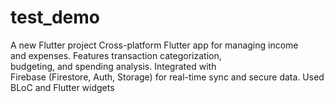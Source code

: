 # test_demo

A new Flutter project
Cross-platform Flutter app for managing income  
and expenses. Features transaction categorization,   
budgeting, and spending analysis. Integrated with  
Firebase (Firestore,  Auth, Storage) for real-time sync 
and secure data. Used BLoC and Flutter widgets

